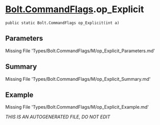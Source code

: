 # [Bolt.CommandFlags](Types/Bolt.CommandFlags.md).op_Explicit
`public static Bolt.CommandFlags op_Explicit(int a)`
## Parameters
Missing File 'Types/Bolt.CommandFlags/M/op_Explicit_Parameters.md'
## Summary
Missing File 'Types/Bolt.CommandFlags/M/op_Explicit_Summary.md'
## Example
Missing File 'Types/Bolt.CommandFlags/M/op_Explicit_Example.md'

*THIS IS AN AUTOGENERATED FILE, DO NOT EDIT*
